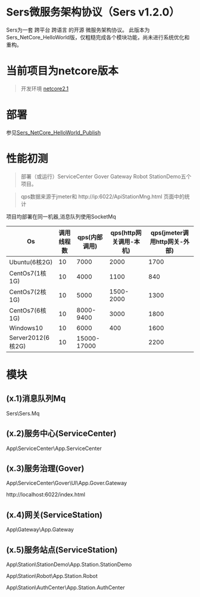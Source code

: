# Sers微服务架构协议（Sers v1.2.0）
Sers为一套 跨平台 跨语言 的开源 微服务架构协议。
此版本为Sers_NetCore_HelloWorld版，仅粗糙完成各个模块功能，尚未进行系统优化和重构。

# 当前项目为netcore版本
>开发环境 [netcore2.1](https://dotnet.microsoft.com/download/dotnet-core/2.1) 


# 部署
参见[Sers_NetCore_HelloWorld_Publish](https://github.com/sersms/Sers_NetCore_HelloWorld_Publish/tree/master/Sers/Latest)


# 性能初测
>部署（或运行）ServiceCenter Gover Gateway Robot StationDemo五个项目。

>qps数据来源于jmeter和 http://ip:6022/ApiStationMng.html 页面中的统计


项目均部署在同一机器,消息队列使用SocketMq
   
| Os  | 调用线程数 | qps(内部调用)  | qps(http网关调用-本机)  |qps(jmeter调用http网关-外部)  |
| ------------ | ------------ | ------------ | ------------ |------------ |
|  Ubuntu(6核2G) | 10 | 7000  | 2000 | 1700 |
|  CentOs7(1核1G) | 10 | 4000  | 1100 | 840 |
|  CentOs7(2核1G) | 10 | 5000  | 1500-2000 | 1300|
|  CentOs7(6核1G) | 10 | 8000-9400  | 3000 | 1800 |
| Windows10| 10 | 6000 | 400| 1600 |
| Server2012(6核2G)| 10 | 15000-17000 |  | 2200 |



# 模块

## (x.1)消息队列Mq
 Sers\Sers.Mq


## (x.2)服务中心(ServiceCenter)
  App\ServiceCenter\App.ServiceCenter


## (x.3)服务治理(Gover)
  App\ServiceCenter\Gover\UI\App.Gover.Gateway
  
  http://localhost:6022/index.html



  
## (x.4)网关(ServiceStation)
  App\Gateway\App.Gateway




## (x.5)服务站点(ServiceStation)
  App\Station\StationDemo\App.Station.StationDemo
  
  App\Station\Robot\App.Station.Robot
  
  App\Station\AuthCenter\App.Station.AuthCenter










